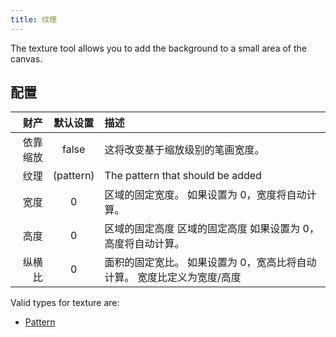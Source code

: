 ```yaml
---
title: 纹理
---
```


The texture tool allows you to add the background to a small area of the canvas.

## 配置

|   财产 |             默认设置             | 描述                                     |
| ---: | :--------------------------: | :------------------------------------- |
| 依靠缩放 |             false            | 这将改变基于缩放级别的笔画宽度。                       |
|   纹理 | (pattern) | The pattern that should be added       |
|   宽度 |               0              | 区域的固定宽度。 如果设置为 0，宽度将自动计算。              |
|   高度 |               0              | 区域的固定高度 区域的固定高度 如果设置为 0，高度将自动计算。       |
|  纵横比 |               0              | 面积的固定宽比。 如果设置为 0，宽高比将自动计算。 宽度比定义为宽度/高度 |

Valid types for texture are:

- [Pattern](../background#pattern)
